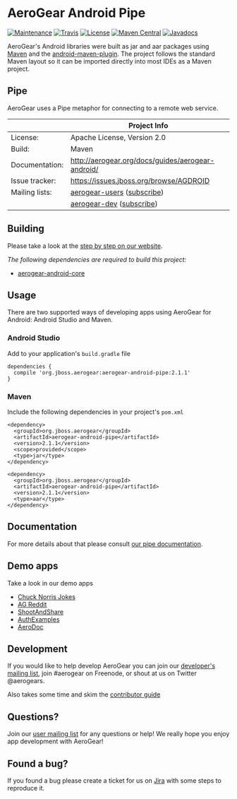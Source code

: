 # AeroGear Android Pipe

[![Maintenance](https://img.shields.io/maintenance/yes/2016.svg)](http://github.com/aerogear/aerogear-android-pipe)
[![Travis](https://img.shields.io/travis/aerogear/aerogear-android-pipe.svg)](http://travis-ci.org/aerogear/aerogear-android-pipe)
[![License](https://img.shields.io/badge/-Apache%202.0-blue.svg)](https://opensource.org/s/Apache-2.0)
[![Maven Central](https://img.shields.io/maven-central/v/org.jboss.aerogear/aerogear-android-pipe.svg)](http://search.maven.org/#search%7Cga%7C1%7Caerogear-android-pipe)
[![Javadocs](http://www.javadoc.io/badge/org.jboss.aerogear/aerogear-android-pipe.svg?color=blue)](http://www.javadoc.io/doc/org.jboss.aerogear/aerogear-android-pipe)

AeroGear's Android libraries were built as jar and aar packages using [Maven](http://maven.apache.org/) and the [android-maven-plugin](https://github.com/jayway/maven-android-plugin). The project follows the standard Maven layout so it can be imported directly into most IDEs as a Maven project.

## Pipe

AeroGear uses a Pipe metaphor for connecting to a remote web service.   

|                 | Project Info  |
| --------------- | ------------- |
| License:        | Apache License, Version 2.0  |
| Build:          | Maven  |
| Documentation:  | http://aerogear.org/docs/guides/aerogear-android/  |
| Issue tracker:  | https://issues.jboss.org/browse/AGDROID  |
| Mailing lists:  | [aerogear-users](http://aerogear-users.1116366.n5.nabble.com/) ([subscribe](https://lists.jboss.org/mailman/listinfo/aerogear-users))  |
|                 | [aerogear-dev](http://aerogear-dev.1069024.n5.nabble.com/) ([subscribe](https://lists.jboss.org/mailman/listinfo/aerogear-dev)) 

## Building

Please take a look at the [step by step on our website](http://aerogear.org/docs/guides/aerogear-android/how-to-build-aerogear-android/). 

*The following dependencies are required to build this project:*

* [aerogear-android-core](http://github.com/aerogear/aerogear-android-core) 

## Usage

There are two supported ways of developing apps using AeroGear for Android: Android Studio and Maven.

### Android Studio

Add to your application's `build.gradle` file

```
dependencies {
  compile 'org.jboss.aerogear:aerogear-android-pipe:2.1.1'
}
```

### Maven

Include the following dependencies in your project's `pom.xml`


```
<dependency>
  <groupId>org.jboss.aerogear</groupId>
  <artifactId>aerogear-android-pipe</artifactId>
  <version>2.1.1</version>
  <scope>provided</scope>
  <type>jar</type>
</dependency>

<dependency>
  <groupId>org.jboss.aerogear</groupId>
  <artifactId>aerogear-android-pipe</artifactId>
  <version>2.1.1</version>
  <type>aar</type>
</dependency>
```

## Documentation

For more details about that please consult [our pipe documentation](http://aerogear.org/docs/guides/aerogear-android/pipe/).

## Demo apps

Take a look in our demo apps

* [Chuck Norris Jokes](https://github.com/aerogear/aerogear-android-cookbook/blob/master/ChuckNorrisJokes)
* [AG Reddit](https://github.com/aerogear/aerogear-android-cookbook/blob/master/AGReddit)
* [ShootAndShare](https://github.com/aerogear/aerogear-android-cookbook/blob/master/ShootAndShare)
* [AuthExamples](https://github.com/aerogear/aerogear-android-cookbook/blob/master/AuthExamples)
* [AeroDoc](https://github.com/aerogear/aerogear-android-cookbook/blob/master/AeroDoc)

## Development

If you would like to help develop AeroGear you can join our [developer's mailing list](https://lists.jboss.org/mailman/listinfo/aerogear-dev), join #aerogear on Freenode, or shout at us on Twitter @aerogears.

Also takes some time and skim the [contributor guide](http://aerogear.org/docs/guides/Contributing/)

## Questions?

Join our [user mailing list](https://lists.jboss.org/mailman/listinfo/aerogear-users) for any questions or help! We really hope you enjoy app development with AeroGear!

## Found a bug?

If you found a bug please create a ticket for us on [Jira](https://issues.jboss.org/browse/AGDROID) with some steps to reproduce it.

